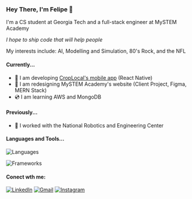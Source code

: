 ### Hey There, I'm Felipe 👋

I'm a CS student at Georgia Tech and a full-stack engineer at MySTEM Academy

_I hope to ship code that will help people_

My interests include: AI, Modelling and Simulation, 80's Rock, and the NFL

#### Currently...

- 🌲 I am developing [CropLocal's mobile app](https://github.com/CreateX-Hermes/CropLocal) (React Native)
- 🔭 I am redesigning MySTEM Academy's website (Client Project, Figma, MERN Stack)
- 💿 I am learning AWS and MongoDB

#### Previously...

- 🤖 I worked with the National Robotics and Engineering Center

#### Languages and Tools...

![Languages](https://skillicons.dev/icons?i=js,c,cs,cpp,py,ts,java,swift)

![Frameworks](https://skillicons.dev/icons?i=react,mongodb,express,nodejs,postman,aws)

#### Conect wth me:

[![LinkedIn](https://skillicons.dev/icons?i=linkedin)](https://linkedin.com/in/felipe-bergerman-932618251/)
[![Gmail](https://skillicons.dev/icons?i=gcp)](mailto:felipebergerman@gmail.com)
[![Instagram](https://skillicons.dev/icons?i=instagram)](https://www.instagram.com/felipe.bergerman)
